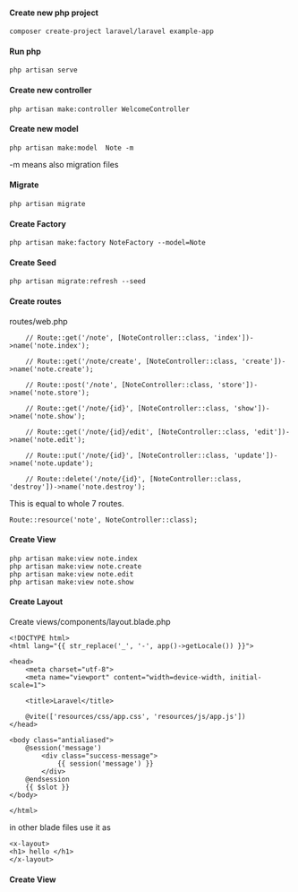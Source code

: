 
#### Create new php project

```
composer create-project laravel/laravel example-app
```
#### Run php

```
php artisan serve
```

#### Create new controller

 ```
 php artisan make:controller WelcomeController
 ``` 

#### Create new model

```
php artisan make:model  Note -m
```

-m means also migration files

#### Migrate

```
php artisan migrate
```

#### Create Factory

```
php artisan make:factory NoteFactory --model=Note
```

#### Create Seed

```
php artisan migrate:refresh --seed
```

#### Create routes

routes/web.php

```
    // Route::get('/note', [NoteController::class, 'index'])->name('note.index');
    
    // Route::get('/note/create', [NoteController::class, 'create'])->name('note.create');
    
    // Route::post('/note', [NoteController::class, 'store'])->name('note.store');
    
    // Route::get('/note/{id}', [NoteController::class, 'show'])->name('note.show');
    
    // Route::get('/note/{id}/edit', [NoteController::class, 'edit'])->name('note.edit');
    
    // Route::put('/note/{id}', [NoteController::class, 'update'])->name('note.update');
    
    // Route::delete('/note/{id}', [NoteController::class, 'destroy'])->name('note.destroy');

```

This is equal to whole 7 routes.

```
Route::resource('note', NoteController::class);
```

#### Create View

```
php artisan make:view note.index
php artisan make:view note.create
php artisan make:view note.edit
php artisan make:view note.show
```

#### Create Layout

Create views/components/layout.blade.php

```
<!DOCTYPE html>
<html lang="{{ str_replace('_', '-', app()->getLocale()) }}">

<head>
    <meta charset="utf-8">
    <meta name="viewport" content="width=device-width, initial-scale=1">

    <title>Laravel</title>

    @vite(['resources/css/app.css', 'resources/js/app.js'])
</head>

<body class="antialiased">
    @session('message')
        <div class="success-message">
            {{ session('message') }}
        </div>
    @endsession
    {{ $slot }}
</body>

</html>
```

in other blade files use it as 

```
<x-layout>
<h1> hello </h1>
</x-layout>
```

#### Create View